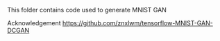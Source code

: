 This folder contains code used to generate MNIST GAN 

Acknowledgement
https://github.com/znxlwm/tensorflow-MNIST-GAN-DCGAN
